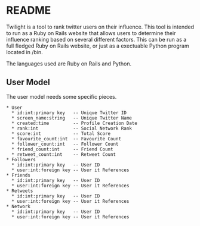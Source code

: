 README
======
Twilight is a tool to rank twitter users on their influence. This tool is
intended to run as a Ruby on Rails website that allows users to determine their
influence ranking based on several different factors. This can be run as a full
fledged Ruby on Rails website, or just as a exectuable Python program located
in /bin.

The languages used are Ruby on Rails and Python.

User Model
----------
The user model needs some specific pieces.

    * User
      * id:int:primary key   -- Unique Twitter ID
      * screen_name:string   -- Unique Twitter Name
      * created:time         -- Profile Creation Date
      * rank:int             -- Social Network Rank
      * score:int            -- Total Score
      * favourite_count:int  -- Favourite Count
      * follower_count:int   -- Follower Count
      * friend_count:int     -- Friend Count
      * retweet_count:int    -- Retweet Count
    * Followers
      * id:int:primary key   -- User ID
      * user:int:foreign key -- User it References
    * Friends
      * id:int:primary key   -- User ID
      * user:int:foreign key -- User it References
    * Retweets
      * id:int:primary key   -- User ID
      * user:int:foreign key -- User it References
    * Network
      * id:int:primary key   -- User ID
      * user:int:foreign key -- User it References
